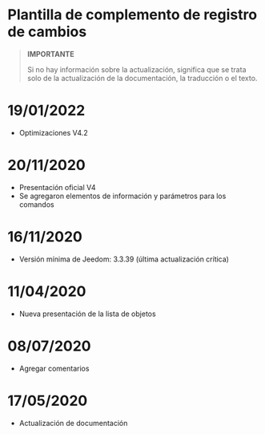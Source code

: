 # Plantilla de complemento de registro de cambios

>**IMPORTANTE**
>
>Si no hay información sobre la actualización, significa que se trata solo de la actualización de la documentación, la traducción o el texto.

# 19/01/2022

- Optimizaciones V4.2

# 20/11/2020

- Presentación oficial V4
- Se agregaron elementos de información y parámetros para los comandos

# 16/11/2020

- Versión mínima de Jeedom: 3.3.39 (última actualización crítica)

# 11/04/2020

- Nueva presentación de la lista de objetos

# 08/07/2020

- Agregar comentarios

# 17/05/2020

- Actualización de documentación
